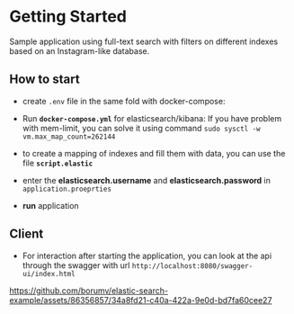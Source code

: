 
# Getting Started
Sample application using full-text search with filters on different indexes based on an Instagram-like database.


## How to start
- create `.env` file in the same fold with docker-compose:
- Run **`docker-compose.yml`** for elasticsearch/kibana:
If you have problem with mem-limit, you can solve it using command `sudo sysctl -w vm.max_map_count=262144 `
- to create a mapping of indexes and fill them with data, you can use the file **`script.elastic`**

- enter the **elasticsearch.username** and **elasticsearch.password** in `application.proeprties`
- **run** application

## Client
- For interaction after starting the application, you can look at the api through the swagger with url `http://localhost:8080/swagger-ui/index.html`


https://github.com/borumv/elastic-search-example/assets/86356857/34a8fd21-c40a-422a-9e0d-bd7fa60cee27




